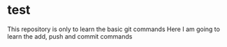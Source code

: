 # test
This repository is only to learn the basic git commands
Here I am going to learn the add, push and commit commands
